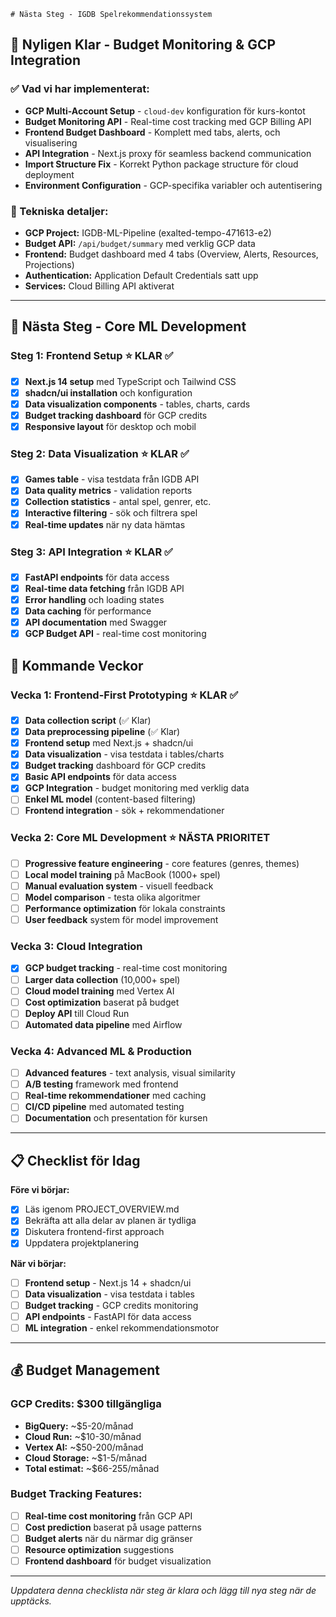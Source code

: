     # Nästa Steg - IGDB Spelrekommendationssystem

## 🎉 **Nyligen Klar - Budget Monitoring & GCP Integration**

### **✅ Vad vi har implementerat:**
- **GCP Multi-Account Setup** - `cloud-dev` konfiguration för kurs-kontot
- **Budget Monitoring API** - Real-time cost tracking med GCP Billing API
- **Frontend Budget Dashboard** - Komplett med tabs, alerts, och visualisering
- **API Integration** - Next.js proxy för seamless backend communication
- **Import Structure Fix** - Korrekt Python package structure för cloud deployment
- **Environment Configuration** - GCP-specifika variabler och autentisering

### **🔧 Tekniska detaljer:**
- **GCP Project:** IGDB-ML-Pipeline (exalted-tempo-471613-e2)
- **Budget API:** `/api/budget/summary` med verklig GCP data
- **Frontend:** Budget dashboard med 4 tabs (Overview, Alerts, Resources, Projections)
- **Authentication:** Application Default Credentials satt upp
- **Services:** Cloud Billing API aktiverat

---

## 🎯 **Nästa Steg - Core ML Development**

### **Steg 1: Frontend Setup** ⭐ **KLAR** ✅
- [x] **Next.js 14 setup** med TypeScript och Tailwind CSS
- [x] **shadcn/ui installation** och konfiguration
- [x] **Data visualization components** - tables, charts, cards
- [x] **Budget tracking dashboard** för GCP credits
- [x] **Responsive layout** för desktop och mobil

### **Steg 2: Data Visualization** ⭐ **KLAR** ✅
- [x] **Games table** - visa testdata från IGDB API
- [x] **Data quality metrics** - validation reports
- [x] **Collection statistics** - antal spel, genrer, etc.
- [x] **Interactive filtering** - sök och filtrera spel
- [x] **Real-time updates** när ny data hämtas

### **Steg 3: API Integration** ⭐ **KLAR** ✅
- [x] **FastAPI endpoints** för data access
- [x] **Real-time data fetching** från IGDB API
- [x] **Error handling** och loading states
- [x] **Data caching** för performance
- [x] **API documentation** med Swagger
- [x] **GCP Budget API** - real-time cost monitoring

## 🚀 **Kommande Veckor**

### **Vecka 1: Frontend-First Prototyping** ⭐ **KLAR** ✅
- [x] **Data collection script** (✅ Klar)
- [x] **Data preprocessing pipeline** (✅ Klar)
- [x] **Frontend setup** med Next.js + shadcn/ui
- [x] **Data visualization** - visa testdata i tables/charts
- [x] **Budget tracking** dashboard för GCP credits
- [x] **Basic API endpoints** för data access
- [x] **GCP Integration** - budget monitoring med verklig data
- [ ] **Enkel ML model** (content-based filtering)
- [ ] **Frontend integration** - sök + rekommendationer

### **Vecka 2: Core ML Development** ⭐ **NÄSTA PRIORITET**
- [ ] **Progressive feature engineering** - core features (genres, themes)
- [ ] **Local model training** på MacBook (1000+ spel)
- [ ] **Manual evaluation system** - visuell feedback
- [ ] **Model comparison** - testa olika algoritmer
- [ ] **Performance optimization** för lokala constraints
- [ ] **User feedback** system för model improvement

### **Vecka 3: Cloud Integration**
- [x] **GCP budget tracking** - real-time cost monitoring
- [ ] **Larger data collection** (10,000+ spel)
- [ ] **Cloud model training** med Vertex AI
- [ ] **Cost optimization** baserat på budget
- [ ] **Deploy API** till Cloud Run
- [ ] **Automated data pipeline** med Airflow

### **Vecka 4: Advanced ML & Production**
- [ ] **Advanced features** - text analysis, visual similarity
- [ ] **A/B testing** framework med frontend
- [ ] **Real-time rekommendationer** med caching
- [ ] **CI/CD pipeline** med automated testing
- [ ] **Documentation** och presentation för kursen

---

## 📋 **Checklist för Idag**

**Före vi börjar:**
- [x] Läs igenom PROJECT_OVERVIEW.md
- [x] Bekräfta att alla delar av planen är tydliga
- [x] Diskutera frontend-first approach
- [x] Uppdatera projektplanering

**När vi börjar:**
- [ ] **Frontend setup** - Next.js 14 + shadcn/ui
- [ ] **Data visualization** - visa testdata i tables
- [ ] **Budget tracking** - GCP credits monitoring
- [ ] **API endpoints** - FastAPI för data access
- [ ] **ML integration** - enkel rekommendationsmotor

---

## 💰 **Budget Management**

### **GCP Credits: $300 tillgängliga**
- **BigQuery:** ~$5-20/månad
- **Cloud Run:** ~$10-30/månad  
- **Vertex AI:** ~$50-200/månad
- **Cloud Storage:** ~$1-5/månad
- **Total estimat:** ~$66-255/månad

### **Budget Tracking Features:**
- [ ] **Real-time cost monitoring** från GCP API
- [ ] **Cost prediction** baserat på usage patterns
- [ ] **Budget alerts** när du närmar dig gränser
- [ ] **Resource optimization** suggestions
- [ ] **Frontend dashboard** för budget visualization

---

*Uppdatera denna checklista när steg är klara och lägg till nya steg när de upptäcks.*
